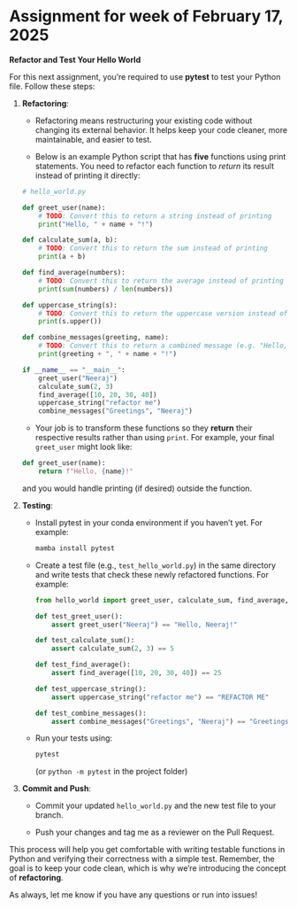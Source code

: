 # Assignment for week of February 17, 2025

**Refactor and Test Your Hello World**

For this next assignment, you’re required to use **pytest** to test your Python file. Follow these steps:

1. **Refactoring**:
    
    - Refactoring means restructuring your existing code without changing its external behavior. It helps keep your code cleaner, more maintainable, and easier to test.
        
    - Below is an example Python script that has **five** functions using print statements. You need to refactor each function to _return_ its result instead of printing it directly:
        
    
    ```python
    # hello_world.py
    
    def greet_user(name):
        # TODO: Convert this to return a string instead of printing
        print("Hello, " + name + "!")
    
    def calculate_sum(a, b):
        # TODO: Convert this to return the sum instead of printing
        print(a + b)
    
    def find_average(numbers):
        # TODO: Convert this to return the average instead of printing
        print(sum(numbers) / len(numbers))
    
    def uppercase_string(s):
        # TODO: Convert this to return the uppercase version instead of printing
        print(s.upper())
    
    def combine_messages(greeting, name):
        # TODO: Convert this to return a combined message (e.g. "Hello, name!") instead of printing
        print(greeting + ", " + name + "!")
    
    if __name__ == "__main__":
        greet_user("Neeraj")
        calculate_sum(2, 3)
        find_average([10, 20, 30, 40])
        uppercase_string("refactor me")
        combine_messages("Greetings", "Neeraj")
    ```
    
    - Your job is to transform these functions so they **return** their respective results rather than using `print`. For example, your final `greet_user` might look like:
        
    
    ```python
    def greet_user(name):
        return f"Hello, {name}!"
    ```
    
    and you would handle printing (if desired) outside the function.
    
2. **Testing**:
    
    - Install pytest in your conda environment if you haven’t yet. For example:
        
        ```bash
        mamba install pytest
        ```
        
    - Create a test file (e.g., `test_hello_world.py`) in the same directory and write tests that check these newly refactored functions. For example:
        
        ```python
        from hello_world import greet_user, calculate_sum, find_average, uppercase_string, combine_messages
        
        def test_greet_user():
            assert greet_user("Neeraj") == "Hello, Neeraj!"
        
        def test_calculate_sum():
            assert calculate_sum(2, 3) == 5
        
        def test_find_average():
            assert find_average([10, 20, 30, 40]) == 25
        
        def test_uppercase_string():
            assert uppercase_string("refactor me") == "REFACTOR ME"
        
        def test_combine_messages():
            assert combine_messages("Greetings", "Neeraj") == "Greetings, Neeraj!"
        ```
        
    - Run your tests using:
        
        ```bash
        pytest
        ```
        
        (or `python -m pytest` in the project folder)
        
3. **Commit and Push**:
    
    - Commit your updated `hello_world.py` and the new test file to your branch.
        
    - Push your changes and tag me as a reviewer on the Pull Request.
        

This process will help you get comfortable with writing testable functions in Python and verifying their correctness with a simple test. Remember, the goal is to keep your code clean, which is why we’re introducing the concept of **refactoring**.

As always, let me know if you have any questions or run into issues!
